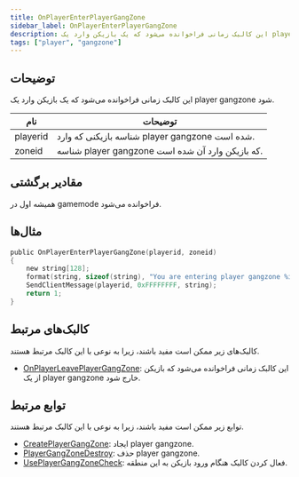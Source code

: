 ```yaml
---
title: OnPlayerEnterPlayerGangZone
sidebar_label: OnPlayerEnterPlayerGangZone
description: این کالبک زمانی فراخوانده می‌شود که یک بازیکن وارد یک player gangzone شود
tags: ["player", "gangzone"]
---
```


<VersionWarn name='callback' version='omp v1.1.0.2612' />

## توضیحات

این کالبک زمانی فراخوانده می‌شود که یک بازیکن وارد یک player gangzone شود.

| نام      | توضیحات                                            |
| -------- | ------------------------------------------------------ |
| playerid | شناسه بازیکنی که وارد player gangzone شده است.       |
| zoneid   | شناسه player gangzone که بازیکن وارد آن شده است.     |

## مقادیر برگشتی

همیشه اول در gamemode فراخوانده می‌شود.

## مثال‌ها

```c
public OnPlayerEnterPlayerGangZone(playerid, zoneid)
{
    new string[128];
    format(string, sizeof(string), "You are entering player gangzone %i", zoneid);
    SendClientMessage(playerid, 0xFFFFFFFF, string);
    return 1;
}
```

## کالبک‌های مرتبط

کالبک‌های زیر ممکن است مفید باشند، زیرا به نوعی با این کالبک مرتبط هستند.

- [OnPlayerLeavePlayerGangZone](OnPlayerLeavePlayerGangZone): این کالبک زمانی فراخوانده می‌شود که بازیکن از یک player gangzone خارج شود.

## توابع مرتبط

توابع زیر ممکن است مفید باشند، زیرا به نوعی با این کالبک مرتبط هستند.

- [CreatePlayerGangZone](../functions/CreatePlayerGangZone): ایجاد player gangzone.
- [PlayerGangZoneDestroy](../functions/PlayerGangZoneDestroy): حذف player gangzone.
- [UsePlayerGangZoneCheck](../functions/UsePlayerGangZoneCheck): فعال کردن کالبک هنگام ورود بازیکن به این منطقه.